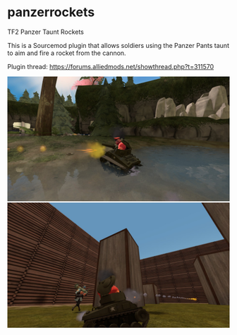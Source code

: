 # panzerrockets
TF2 Panzer Taunt Rockets

This is a Sourcemod plugin that allows soldiers using the Panzer Pants taunt to aim and fire a rocket from the cannon.

Plugin thread: https://forums.alliedmods.net/showthread.php?t=311570

![Screenshot 1](./screenshots/01.jpg) ![Screenshot 2](./screenshots/02.jpg)
